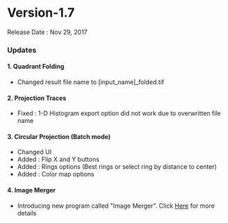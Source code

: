 # Version-1.7

Release Date : Nov 29, 2017

### Updates
#### 1. Quadrant Folding
- Changed result file name to [input_name]_folded.tif
#### 2. Projection Traces
- Fixed : 1-D Histogram export option did not work due to overwritten file name
#### 3. Circular Projection (Batch mode)
- Changed UI
- Added : Flip X and Y buttons
- Added : Rings options (Best rings or select ring by distance to center)
- Added : Color map options
#### 4. Image Merger
- Introducing new program called "Image Merger". Click [Here](../AppSuite/ImageMerger/Image-Merger-\(im\).html) for more details 